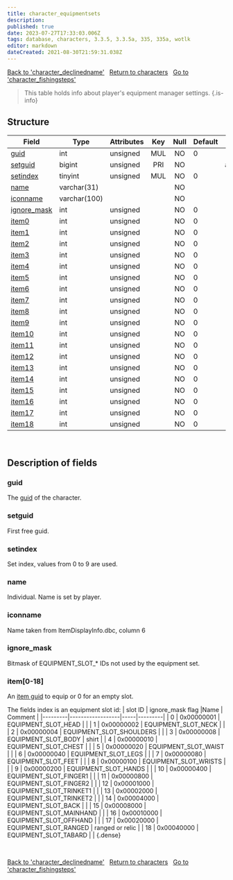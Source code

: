 ```yaml
---
title: character_equipmentsets
description: 
published: true
date: 2023-07-27T17:33:03.006Z
tags: database, characters, 3.3.5, 3.3.5a, 335, 335a, wotlk
editor: markdown
dateCreated: 2021-08-30T21:59:31.038Z
---
```


<a href="https://trinitycore.info/en/database/335/characters/character_declinedname" class="mt-5 v-btn v-btn--depressed v-btn--flat v-btn--outlined theme--light v-size--default darkblue--text text--lighten-3"><span class="v-btn__content"><i aria-hidden="true" class="v-icon notranslate v-icon--left mdi mdi-arrow-left theme--light"></i><span>Back to 'character_declinedname'</span></span></a>&nbsp;&nbsp;&nbsp;<a href="https://trinitycore.info/en/database/335/characters/home" class="mt-5 v-btn v-btn--depressed v-btn--flat v-btn--outlined theme--light v-size--default darkblue--text text--lighten-3"><span class="v-btn__content"><i aria-hidden="true" class="v-icon notranslate v-icon--left mdi mdi-home-outline theme--light"></i><span>Return to characters</span></span></a>&nbsp;&nbsp;&nbsp;<a href="https://trinitycore.info/en/database/335/characters/character_fishingsteps" class="mt-5 v-btn v-btn--depressed v-btn--flat v-btn--outlined theme--light v-size--default darkblue--text text--lighten-3"><span class="v-btn__content"><span>Go to 'character_fishingsteps'</span><i aria-hidden="true" class="v-icon notranslate v-icon--right mdi mdi-arrow-right theme--light"></i></span></a>

> This table holds info about player's equipment manager settings.
{.is-info}


## Structure

| Field | Type | Attributes | Key | Null | Default | Extra | Comment |
| --- | --- | --- | :---: | :---: | --- | --- | --- |
| [guid](#guid) | int | unsigned | MUL | NO | 0 |  |  |
| [setguid](#setguid) | bigint | unsigned | PRI | NO |  | auto_increment |  |
| [setindex](#setindex) | tinyint | unsigned | MUL | NO | 0 |  |  |
| [name](#name) | varchar(31) |  |  | NO |  |  |  |
| [iconname](#iconname) | varchar(100) |  |  | NO |  |  |  |
| [ignore_mask](#ignore_mask) | int | unsigned |  | NO | 0 |  |  |
| [item0](#item0) | int | unsigned |  | NO | 0 |  |  |
| [item1](#item1) | int | unsigned |  | NO | 0 |  |  |
| [item2](#item2) | int | unsigned |  | NO | 0 |  |  |
| [item3](#item3) | int | unsigned |  | NO | 0 |  |  |
| [item4](#item4) | int | unsigned |  | NO | 0 |  |  |
| [item5](#item5) | int | unsigned |  | NO | 0 |  |  |
| [item6](#item6) | int | unsigned |  | NO | 0 |  |  |
| [item7](#item7) | int | unsigned |  | NO | 0 |  |  |
| [item8](#item8) | int | unsigned |  | NO | 0 |  |  |
| [item9](#item9) | int | unsigned |  | NO | 0 |  |  |
| [item10](#item10) | int | unsigned |  | NO | 0 |  |  |
| [item11](#item11) | int | unsigned |  | NO | 0 |  |  |
| [item12](#item12) | int | unsigned |  | NO | 0 |  |  |
| [item13](#item13) | int | unsigned |  | NO | 0 |  |  |
| [item14](#item14) | int | unsigned |  | NO | 0 |  |  |
| [item15](#item15) | int | unsigned |  | NO | 0 |  |  |
| [item16](#item16) | int | unsigned |  | NO | 0 |  |  |
| [item17](#item17) | int | unsigned |  | NO | 0 |  |  |
| [item18](#item18) | int | unsigned |  | NO | 0 |  |  |
&nbsp;
## Description of fields

### guid
The [guid](../characters/characters#guid) of the character.
&nbsp;

### setguid
First free guid.
&nbsp;

### setindex
Set index, values from 0 to 9 are used.
&nbsp;

### name
Individual. Name is set by player.
&nbsp;

### iconname
Name taken from ItemDisplayInfo.dbc, column 6
&nbsp;

### ignore_mask
Bitmask of EQUIPMENT_SLOT_* IDs not used by the equipment set.
&nbsp;

### item\[0-18]
An [item guid](../characters/item_instance#guid) to equip or 0 for an empty slot.

The fields index is an equipment slot id:
| slot ID | ignore_mask flag |Name | Comment |
|---------|------------------|-----|---------|
| 0 | 0x00000001 | EQUIPMENT_SLOT_HEAD |  |
| 1 | 0x00000002 | EQUIPMENT_SLOT_NECK |  |
| 2 | 0x00000004 | EQUIPMENT_SLOT_SHOULDERS |  |
| 3 | 0x00000008 | EQUIPMENT_SLOT_BODY | shirt |
| 4 | 0x00000010 | EQUIPMENT_SLOT_CHEST |  |
| 5 | 0x00000020 | EQUIPMENT_SLOT_WAIST |  |
| 6 | 0x00000040 | EQUIPMENT_SLOT_LEGS |  |
| 7 | 0x00000080 | EQUIPMENT_SLOT_FEET |  |
| 8 | 0x00000100 | EQUIPMENT_SLOT_WRISTS |  |
| 9 | 0x00000200 | EQUIPMENT_SLOT_HANDS |  |
| 10 | 0x00000400 | EQUIPMENT_SLOT_FINGER1 |  |
| 11 | 0x00000800 | EQUIPMENT_SLOT_FINGER2 |  |
| 12 | 0x00001000 | EQUIPMENT_SLOT_TRINKET1 |  |
| 13 | 0x00002000 | EQUIPMENT_SLOT_TRINKET2 |  |
| 14 | 0x00004000 | EQUIPMENT_SLOT_BACK |  |
| 15 | 0x00008000 | EQUIPMENT_SLOT_MAINHAND |  |
| 16 | 0x00010000 | EQUIPMENT_SLOT_OFFHAND |  |
| 17 | 0x00020000 | EQUIPMENT_SLOT_RANGED | ranged or relic |
| 18 | 0x00040000 | EQUIPMENT_SLOT_TABARD |  |
{.dense}

&nbsp;

<a href="https://trinitycore.info/en/database/335/characters/character_declinedname" class="mt-5 v-btn v-btn--depressed v-btn--flat v-btn--outlined theme--light v-size--default darkblue--text text--lighten-3"><span class="v-btn__content"><i aria-hidden="true" class="v-icon notranslate v-icon--left mdi mdi-arrow-left theme--light"></i><span>Back to 'character_declinedname'</span></span></a>&nbsp;&nbsp;&nbsp;<a href="https://trinitycore.info/en/database/335/characters/home" class="mt-5 v-btn v-btn--depressed v-btn--flat v-btn--outlined theme--light v-size--default darkblue--text text--lighten-3"><span class="v-btn__content"><i aria-hidden="true" class="v-icon notranslate v-icon--left mdi mdi-home-outline theme--light"></i><span>Return to characters</span></span></a>&nbsp;&nbsp;&nbsp;<a href="https://trinitycore.info/en/database/335/characters/character_fishingsteps" class="mt-5 v-btn v-btn--depressed v-btn--flat v-btn--outlined theme--light v-size--default darkblue--text text--lighten-3"><span class="v-btn__content"><span>Go to 'character_fishingsteps'</span><i aria-hidden="true" class="v-icon notranslate v-icon--right mdi mdi-arrow-right theme--light"></i></span></a>
